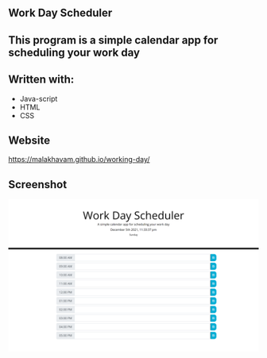 ## Work Day Scheduler 

## This program is a simple calendar app for scheduling your work day 

## Written with:

* Java-script
* HTML
* CSS

## Website

https://malakhavam.github.io/working-day/

## Screenshot

![Mockup-image](images/malakhavam.github.io_working-day_.png)

